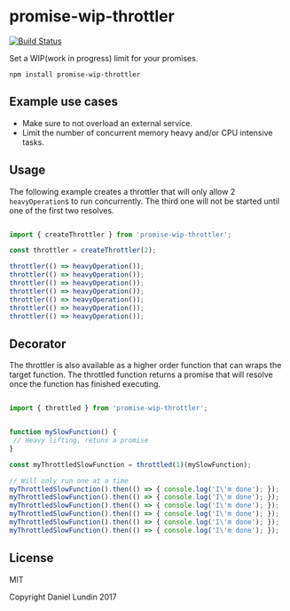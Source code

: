 # promise-wip-throttler
[![Build Status](https://travis-ci.org/daniel-lundin/promise-wip-throttler.svg?branch=master)](https://travis-ci.org/daniel-lundin/promise-wip-throttler)

Set a WIP(work in progress) limit for your promises.

`npm install promise-wip-throttler`

## Example use cases

 - Make sure to not overload an external service.
 - Limit the number of concurrent memory heavy and/or CPU intensive tasks.

## Usage

The following example creates a throttler that will only allow 2 `heavyOperation`s to run concurrently.
The third one will not be started until one of the first two resolves.

```js

import { createThrottler } from 'promise-wip-throttler';

const throttler = createThrottler(2);

throttler(() => heavyOperation());
throttler(() => heavyOperation());
throttler(() => heavyOperation());
throttler(() => heavyOperation());
throttler(() => heavyOperation());
throttler(() => heavyOperation());
throttler(() => heavyOperation());
```


## Decorator

The throttler is also available as a higher order function that can wraps the target function. The throttled function returns a promise that will resolve once the function has finished executing.

```js

import { throttled } from 'promise-wip-throttler';


function mySlowFunction() {
 // Heavy lifting, retuns a promise
}

const myThrottledSlowFunction = throttled(1)(mySlowFunction);

// Will only run one at a time
myThrottledSlowFunction().then(() => { console.log('I\'m done'); });
myThrottledSlowFunction().then(() => { console.log('I\'m done'); });
myThrottledSlowFunction().then(() => { console.log('I\'m done'); });
myThrottledSlowFunction().then(() => { console.log('I\'m done'); });
myThrottledSlowFunction().then(() => { console.log('I\'m done'); });
myThrottledSlowFunction().then(() => { console.log('I\'m done'); });

```

## License

MIT
 
Copyright Daniel Lundin 2017
